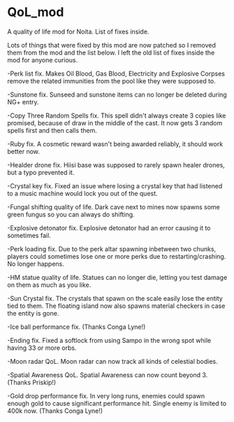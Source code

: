 # QoL_mod
A quality of life mod for Noita. List of fixes inside.

Lots of things that were fixed by this mod are now patched so I removed them from the mod and the list below. I left the old list of fixes inside the mod for anyone curious.

-Perk list fix. Makes Oil Blood, Gas Blood, Electricity and Explosive Corpses remove the related immunities from the pool like they were supposed to.

-Sunstone fix. Sunseed and sunstone items can no longer be deleted during NG+ entry.

-Copy Three Random Spells fix. This spell didn't always create 3 copies like promised, because of draw in the middle of the cast. It now gets 3 random spells first and then calls them.

-Ruby fix. A cosmetic reward wasn't being awarded reliably, it should work better now.

-Healder drone fix. Hiisi base was supposed to rarely spawn healer drones, but a typo prevented it.

-Crystal key fix. Fixed an issue where losing a crystal key that had listened to a music machine would lock you out of the quest.

-Fungal shifting quality of life. Dark cave next to mines now spawns some green fungus so you can always do shifting.

-Explosive detonator fix. Explosive detonator had an error causing it to sometimes fail.

-Perk loading fix. Due to the perk altar spawning inbetween two chunks, players could sometimes lose one or more perks due to restarting/crashing. No longer happens.

-HM statue quality of life. Statues can no longer die, letting you test damage on them as much as you like.

-Sun Crystal fix. The crystals that spawn on the scale easily lose the entity tied to them. The floating island now also spawns material checkers in case the entity is gone.

-Ice ball performance fix. (Thanks Conga Lyne!)

-Ending fix. Fixed a softlock from using Sampo in the wrong spot while having 33 or more orbs.

-Moon radar QoL. Moon radar can now track all kinds of celestial bodies.

-Spatial Awareness QoL. Spatial Awareness can now count beyond 3. (Thanks Priskip!)

-Gold drop performance fix. In very long runs, enemies could spawn enough gold to cause significant performance hit. Single enemy is limited to 400k now. (Thanks Conga Lyne!)